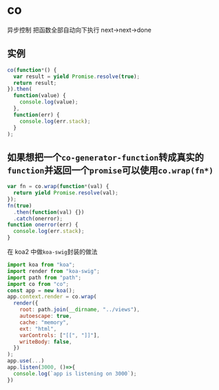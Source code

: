 # co

异步控制
把函数全部自动向下执行 next->next->done

## 实例

```js
co(function*() {
  var result = yield Promise.resolve(true);
  return result;
}).then(
  function(value) {
    console.log(value);
  },
  function(err) {
    console.log(err.stack);
  }
);
```

## 如果想把一个`co-generator-function`转成真实的`function`并返回一个`promise`可以使用`co.wrap(fn*)`

```js
var fn = co.wrap(function*(val) {
  return yield Promise.resolve(val);
});
fn(true)
  .then(function(val) {})
  .catch(onerror);
function onerror(err) {
  console.log(err.stack);
}
```

在 koa2 中做`koa-swig`封装的做法

```js
import koa from "koa";
import render from "koa-swig";
import path from "path";
import co from "co";
const app = new koa();
app.context.render = co.wrap(
  render({
    root: path.join(__dirname, "../views"),
    autoescape: true,
    cache: "memory",
    ext: "html",
    varControls: ["[[", "]]"],
    writeBody: false,
  })
);
app.use(...)
app.listen(3000, ()=>{
  console.log(`app is listening on 3000`);
})
```
